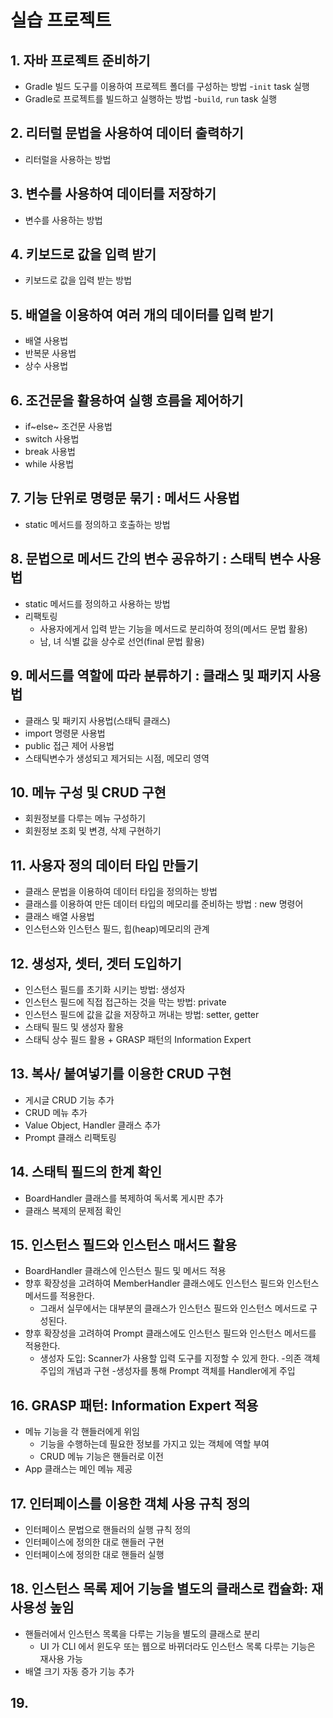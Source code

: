# 실습 프로젝트

## 1. 자바 프로젝트 준비하기

- Gradle 빌드 도구를 이용하여 프로젝트 폴더를 구성하는 방법
  -`init` task 실행 
- Gradle로 프로젝트를 빌드하고 실행하는 방법
  -`build`, `run` task 실행 

## 2. 리터럴 문법을 사용하여 데이터 출력하기

- 리터럴을 사용하는 방법

## 3. 변수를 사용하여 데이터를 저장하기 

- 변수를 사용하는 방법

## 4. 키보드로 값을 입력 받기

- 키보드로 값을 입력 받는 방법 

## 5. 배열을 이용하여 여러 개의 데이터를 입력 받기

- 배열 사용법 
- 반복문 사용법
- 상수 사용법

## 6. 조건문을 활용하여 실행 흐름을 제어하기

- if~else~ 조건문 사용법
- switch 사용법
- break 사용법
- while 사용법 

## 7. 기능 단위로 명령문 묶기 : 메서드 사용법

- static 메서드를 정의하고 호출하는 방법

## 8. 문법으로 메서드 간의 변수 공유하기 : 스태틱 변수 사용법

- static 메서드를 정의하고 사용하는 방법
- 리팩토링
    - 사용자에게서 입력 받는 기능을 메서드로 분리하여 정의(메서드 문법 활용)
    - 남, 녀 식별 값을 상수로 선언(final 문법 활용)

## 9. 메서드를 역할에 따라 분류하기 : 클래스 및 패키지 사용법

- 클래스 및 패키지 사용법(스태틱 클래스)    
- import 명령문 사용법
- public 접근 제어 사용법
- 스태틱변수가 생성되고 제거되는 시점, 메모리 영역

## 10. 메뉴 구성 및 CRUD 구현

- 회원정보를 다루는 메뉴 구성하기
- 회원정보 조회 및 변경, 삭제 구현하기


## 11. 사용자 정의 데이터 타입 만들기

- 클래스 문법을 이용하여 데이터 타입을 정의하는 방법
- 클래스를 이용하여 만든 데이터 타입의 메모리를 준비하는 방법 : new 명령어
- 클래스 배열 사용법
- 인스턴스와 인스턴스 필드, 힙(heap)메모리의 관계 

## 12. 생성자, 셋터, 겟터 도입하기
- 인스턴스 필드를 초기화 시키는 방법: 생성자 
- 인스턴스 필드에 직접 접근하는 것을 막는 방법: private
- 인스턴스 필드에 값을 값을 저장하고 꺼내는 방법: setter, getter 
- 스태틱 필드 및 생성자 활용 
- 스태틱 상수 필드 활용 + GRASP 패턴의 Information Expert

## 13. 복사/ 붙여넣기를 이용한 CRUD 구현

- 게시글 CRUD 기능 추가
- CRUD 메뉴 추가
- Value Object, Handler 클래스 추가
- Prompt 클래스 리팩토링

## 14. 스태틱 필드의 한계 확인 

- BoardHandler 클래스를 복제하여 독서록 게시판 추가 
- 클래스 복제의 문제점 확인 

## 15. 인스턴스 필드와 인스턴스 매서드 활용

- BoardHandler 클래스에 인스턴스 필드 및 메서드 적용 
- 향후 확장성을 고려하여 MemberHandler 클래스에도 인스턴스 필드와 인스턴스 메서드를 적용한다. 
  - 그래서 실무에서는 대부분의 클래스가 인스턴스 필드와 인스턴스 메서드로 구성된다.
- 향후 확장성을 고려하여 Prompt 클래스에도 인스턴스 필드와 인스턴스 메서드를 적용한다. 
  - 생성자 도입: Scanner가 사용할 입력 도구를 지정할 수 있게 한다. 
-의존 객체 주입의 개념과 구현 
  -생성자를 통해 Prompt 객체를 Handler에게 주입 
## 16. GRASP 패턴: Information Expert 적용
- 메뉴 기능을 각 핸들러에게 위임
  - 기능을 수행하는데 필요한 정보를 가지고 있는 객체에 역할 부여
  - CRUD 메뉴 기능은 핸들러로 이전
- App 클래스는 메인 메뉴 제공

## 17. 인터페이스를 이용한 객체 사용 규칙 정의
- 인터페이스 문법으로 핸들러의 실행 규칙 정의
- 인터페이스에 정의한 대로 핸들러 구현
- 인터페이스에 정의한 대로 핸들러 실행

## 18. 인스턴스 목록 제어 기능을 별도의 클래스로 캡슐화: 재사용성 높임

- 핸들러에서 인스턴스 목록을 다루는 기능을 별도의 클래스로 분리
  - UI 가 CLI 에서 윈도우 또는 웹으로 바뀌더라도 인스턴스 목록 다루는 기능은 재사용 가능 
- 배열 크기 자동 증가 기능 추가

## 19. 